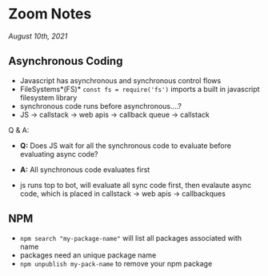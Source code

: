 # Zoom Notes
*August 10th, 2021* 
## Asynchronous Coding
  * Javascript has asynchronous and synchronous control flows
  * FileSystems*(FS)* `const fs = require('fs')` imports a built in javascript filesystem library
  * synchronous code runs before asynchronous....?
  * JS -> callstack -> web apis -> callback queue -> callstack

Q & A:
  * **Q:** Does JS wait for all the synchronous code to evaluate before evaluating async code?

  * **A:** All synchronous code evaluates first

  * js runs top to bot, will evaluate all sync code first, then evalaute async code, which is placed in callstack -> web apis -> callbackques

## NPM
  * `npm search "my-package-name"` will list all packages associated with name
  * packages need an unique package name
  * `npm unpublish my-pack-name` to remove your npm package
